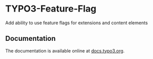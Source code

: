 # TYPO3-Feature-Flag
Add ability to use feature flags for extensions and content elements


## Documentation

The documentation is available online at [docs.typo3.org][1].

[1]: https://docs.typo3.org/typo3cms/extensions/feature_flag
